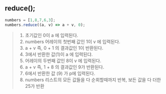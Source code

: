 ## reduce();

```javascript
numbers = [1,8,7,6,3];
numbers.reduce((a, v) => a + v, 0);
```

> 1. 초기값인 0이 a 에 입력된다.
> 2. numbers 어레이의 첫번째 값인 1이 v 에 입력된다. 
> 3. a + v 즉, 0 + 1 의 결과값인 1이 반환된다.
> 4. 3에서 반환한 값(1)이 a 에 입력된댜.
> 5. 어레이의 두번째 값인 8이 v 에 입력된다.
> 6. a + v 즉, 1 + 8 의 결과값인 9가 반환된다. 
> 7. 6에서 반환한 값 (9) 가 p에 입력된다.
> 8. numbers 리스트의 모든 값들을 다 순회할때까지 반복, 보든 값을 다 더한 25가 반환

